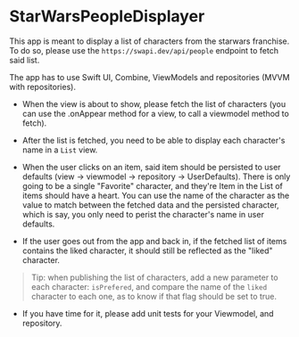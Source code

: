 # StarWarsPeopleDisplayer

This app is meant to display a list of characters from the starwars franchise. 
To do so, please use the `https://swapi.dev/api/people` endpoint to fetch said list.


The app has to use Swift UI, Combine, ViewModels and repositories (MVVM with repositories).

* When the view is about to show, please fetch the list of characters (you can use the .onAppear method for a view, to call a viewmodel method to fetch).

* After the list is fetched, you need to be able to display each character's name in a `List` view.

* When the user clicks on an item, said item should be persisted to user defaults (view -> viewmodel -> repository -> UserDefaults).
 There is only going to be a single "Favorite" character, and they're Item in the List of items should have a heart. You can use the name of the character
 as the value to match between the fetched data and the persisted character, which is say, you only need to perist the character's name in user defaults.

* If the user goes out from the app and back in, if the fetched list of items contains the liked character, it should still be reflected as the "liked" character.

> Tip: when publishing the list of characters, add a new parameter to each character: `isPrefered`, and compare the name of the `liked` character to each one, as to know if that flag should be set to true. 


* If you have time for it, please add unit tests for your Viewmodel, and repository.
